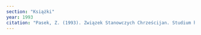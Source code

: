 ```yaml
---
section: "Książki"
year: 1993
citation: "Pasek, Z. (1993). Związek Stanowczych Chrześcijan. Studium historii idei religijnych. Kraków."
---
```

